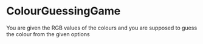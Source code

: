 # ColourGuessingGame
You are given the RGB values of the colours and you are supposed to guess the colour from the given options

